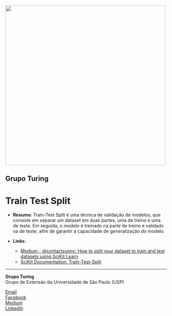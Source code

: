 <img src="https://i.ibb.co/DtHQ3FG/802x265-Logo-GT.png" width="500">

## Grupo Turing
# Train Test Split

- **Resumo**:
Train-Test Split é uma técnica de validação de modelos, que consiste em separar um dataset em duas partes, uma de treino e uma de teste. Em seguida, o modelo é treinado na parte de treino e validado na de teste, afim de garantir a capacidade de generalização do modelo.

- **Links**:
    - [Medium - @contactsunny: How to split your dataset to train and test datasets using SciKit Learn](https://medium.com/@contactsunny/how-to-split-your-dataset-to-train-and-test-datasets-using-scikit-learn-e7cf6eb5e0d)
    - [SciKit Documentation: Train-Test-Split](https://scikit-learn.org/stable/modules/generated/sklearn.model_selection.train_test_split.html)


---
**Grupo Turing**  
Grupo de Extensão da Universidade de São Paulo (USP)

[Email](mailto:turing.usp@gmail.com)   
[Facebook](https://www.facebook.com/grupoturing.poliusp)  
[Medium](https://www.medium.com/turing-talks)  
[LinkedIn](https://www.linkedin.com/company/grupo-turing)


